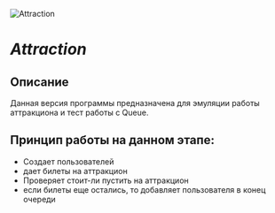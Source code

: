 ![Attraction](https://cdn4.iconfinder.com/data/icons/festival-line/32/attraction-256.png)
# *Attraction*
## Описание
Данная версия программы предназначена для эмуляции 
работы аттракциона и тест работы с Queue.
## Принцип работы на данном этапе:
* Создает пользователей
* дает билеты на аттракцион
* Проверяет стоит-ли пустить на аттракцион
* если билеты еще остались, то добавляет пользователя в конец очереди
